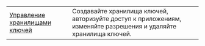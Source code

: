 |  |  |
|---------|---------|
| [Управление хранилищами ключей][1] | Создавайте хранилища ключей, авторизуйте доступ к приложениям, изменяйте разрешения и удаляйте хранилища ключей. |

[1]: https://azure.microsoft.com/en-us/resources/samples/key-vault-java-manage-key-vaults/